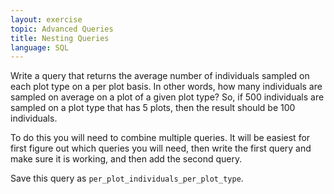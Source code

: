 ```yaml
---
layout: exercise
topic: Advanced Queries
title: Nesting Queries
language: SQL
---
```


Write a query that returns the average number of individuals sampled on each
plot type on a per plot basis. In other words, how many individuals are sampled
on average on a plot of a given plot type? So, if 500 individuals are sampled on
a plot type that has 5 plots, then the result should be 100 individuals.

To do this you will need to combine multiple queries. It will be easiest for
first figure out which queries you will need, then write the first query and
make sure it is working, and then add the second query.

Save this query as `per_plot_individuals_per_plot_type`.
